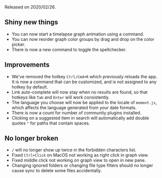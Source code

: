 Released on 2020/02/26.

## Shiny new things

- You can now start a timelapse graph animation using a command.
- You can now reorder graph color groups by drag and drop on the color picker.
- There is now a new command to toggle the spellchecker.

## Improvements

- We've removed the hotkey `Ctrl/Cmd+R` which previously reloads the app. It is now a command that can be customized, and is not assigned to any hotkey by default.
- Link auto-complete will now stay when no results are found, so that hotkeys like `Tab` and `Enter` will work consistently.
- The language you choose will now be applied to the locale of `moment.js`, which affects the language generated from your date formats.
- There is now a count for number of community plugins installed.
- Clicking on a suggested item in search will automatically add double quotes `"` for paths that contain spaces.

## No longer broken

- `/` will no longer show up twice in the forbidden characters list.
- Fixed `Ctrl+Click` on MacOS not working as right click in graph view.
- Fixed middle click not working on graph view to open in new pane.
- Changing ignored folders or changing file type filters should no longer cause sync to delete some files accidentally.
